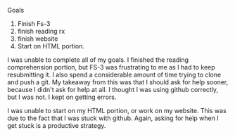 Goals

1. Finish Fs-3
2. finish reading rx
3. finish website
4. Start on HTML portion.

I was unable to complete all of my goals.  I finished the reading comprehension portion, but FS-3 was frustrating to me as I had to keep resubmitting it.  I also spend a considerable amount of time trying to clone and push a git.  My takeaway from this was that I should ask for help sooner, because I didn't ask for help at all.  I thought I was using github correctly, but I was not.  I kept on getting errors.

I was unable to start on my HTML portion, or work on my website.  This was due to the fact that I was stuck with github.  Again, asking for help when I get stuck is a productive strategy.

